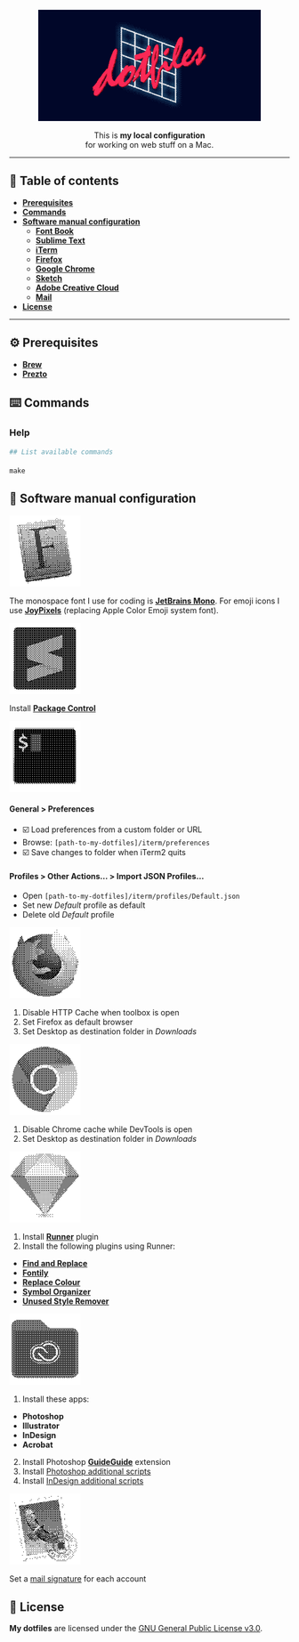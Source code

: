 <p align="center">
  <img src="documentation-images/README-header.gif" alt="">
</p>
<p align="center">
  This is <strong>my local configuration</strong>
  <br>
  for working on web stuff on a Mac.
</p>

- - -

## 📝 Table of contents
- [**Prerequisites**](#prerequisites)
- [**Commands**](#commands)
- [**Software manual configuration**](#software-manual-configuration)
  - [**Font Book**](#font-book)
  - [**Sublime Text**](#sublime-text)
  - [**iTerm**](#iterm)
  - [**Firefox**](#firefox)
  - [**Google Chrome**](#google-chrome)
  - [**Sketch**](#sketch)
  - [**Adobe Creative Cloud**](#adobe-creative-cloud)
  - [**Mail**](#mail)
- [**License**](#license)

- - -

<a name="prerequisites"></a>
## ⚙️ Prerequisites
- [**Brew**](https://brew.sh)
- [**Prezto**](https://github.com/sorin-ionescu/prezto)

<a name="commands"></a>
## ⌨️ Commands
### Help
```makefile
## List available commands

make
```

<a name="software-manual-configuration"></a>
## 🔧 Software manual configuration

<a name="font-book"></a>
![](documentation-images/font-book.gif)

The monospace font I use for coding is [**JetBrains Mono**](https://www.jetbrains.com/lp/mono/). For emoji icons I use [**JoyPixels**](https://www.joypixels.com) (replacing Apple Color Emoji system font).

<a name="sublime-text"></a>
![](documentation-images/sublime-text.gif)

Install [**Package Control**](https://packagecontrol.io/installation)

<a name="iterm"></a>
![](documentation-images/iterm.gif)

#### General > Preferences
- ☑️ Load preferences from a custom folder or URL
- Browse: `[path-to-my-dotfiles]/iterm/preferences`
- ☑️ Save changes to folder when iTerm2 quits

#### Profiles > Other Actions… > Import JSON Profiles…
- Open `[path-to-my-dotfiles]/iterm/profiles/Default.json`
- Set new *Default* profile as default
- Delete old *Default* profile

<a name="firefox"></a>
![](documentation-images/firefox.gif)

1. Disable HTTP Cache when toolbox is open
2. Set Firefox as default browser
3. Set Desktop as destination folder in *Downloads*

<a name="google-chrome"></a>
![](documentation-images/google-chrome.gif)

1. Disable Chrome cache while DevTools is open
2. Set Desktop as destination folder in *Downloads*

<a name="sketch"></a>
![](documentation-images/sketch.gif)

1. Install [**Runner**](https://sketchrunner.com) plugin
2. Install the following plugins using Runner:
  - [**Find and Replace**](https://github.com/thierryc/Sketch-Find-And-Replace)
  - [**Fontily**](https://github.com/partyka1/Fontily)
  - [**Replace Colour**](https://github.com/lewishowles/sketch-replace-colour)
  - [**Symbol Organizer**](https://github.com/sonburn/symbol-organizer)
  - [**Unused Style Remover**](https://github.com/sonburn/unused-style-remover)

<a name="adobe-creative-cloud"></a>
![](documentation-images/adobe-creative-cloud.gif)

1. Install these apps:
  - **Photoshop**
  - **Illustrator**
  - **InDesign**
  - **Acrobat**
2. Install Photoshop [**GuideGuide**](https://guideguide.me/documentation/) extension
3. Install [Photoshop additional scripts](adobe-creative-cloud/photoshop)
4. Install [InDesign additional scripts](adobe-creative-cloud/indesign)

<a name="mail"></a>
![](documentation-images/mail.gif)

Set a [mail signature](https://github.com/wearemd/wearemd_mail_signatures) for each account

<a name="license"></a>
## 📄 License
**My dotfiles** are licensed under the [GNU General Public License v3.0](LICENSE).
